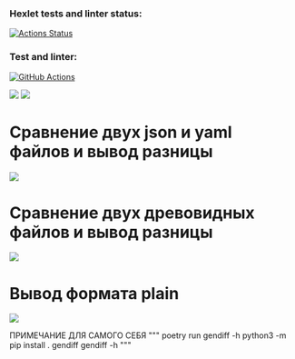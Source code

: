 ### Hexlet tests and linter status:
[![Actions Status](https://github.com/SanichMakakich/python-project-50/workflows/hexlet-check/badge.svg)](https://github.com/SanichMakakich/python-project-50/actions)
### Test and linter:
[![GitHub Actions](https://github.com/SanichMakakich/python-project-50/actions/workflows/main.yml/badge.svg)](https://github.com/SanichMakakich/python-project-50/actions/workflows/main.yml)

<a href="https://codeclimate.com/github/SanichMakakich/python-project-50/maintainability"><img src="https://api.codeclimate.com/v1/badges/5b982efa6ef170732970/maintainability" /></a>
<a href="https://codeclimate.com/github/SanichMakakich/python-project-50/test_coverage"><img src="https://api.codeclimate.com/v1/badges/5b982efa6ef170732970/test_coverage" /></a>

# Сравнение двух json и yaml файлов и вывод разницы

<a href="https://asciinema.org/a/Eaj56ccdd5L2ABsm06xOalXH4" target="_blank"><img src="https://asciinema.org/a/Eaj56ccdd5L2ABsm06xOalXH4.svg" /></a>

# Сравнение двух древовидных файлов и вывод разницы

<a href="https://asciinema.org/a/9hTicv6v7g9T0dgsUbgH0aF0r" target="_blank"><img src="https://asciinema.org/a/9hTicv6v7g9T0dgsUbgH0aF0r.svg" /></a>

# Вывод формата plain

<a href="https://asciinema.org/a/ic8Br1svrKbMShBefKC9DbVDR" target="_blank"><img src="https://asciinema.org/a/ic8Br1svrKbMShBefKC9DbVDR.svg" /></a>


ПРИМЕЧАНИЕ ДЛЯ САМОГО СЕБЯ
    """
    poetry run gendiff -h
    python3 -m pip install . gendiff
    gendiff -h 
    """
